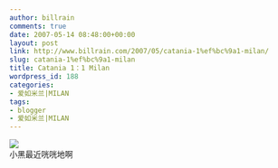 ```yaml
---
author: billrain
comments: true
date: 2007-05-14 08:48:00+00:00
layout: post
link: http://www.billrain.com/2007/05/catania-1%ef%bc%9a1-milan/
slug: catania-1%ef%bc%9a1-milan
title: Catania 1：1 Milan
wordpress_id: 188
categories:
- 爱如米兰|MILAN
tags:
- blogger
- 爱如米兰|MILAN
---
```


[![](http://bp1.blogger.com/_lAHIYwHGO4A/RkgiWXeS7_I/AAAAAAAABW0/0ZIKxNUr18c/s400/U2030P6T12D2919528F44DT20070513224241.jpg)](http://bp1.blogger.com/_lAHIYwHGO4A/RkgiWXeS7_I/AAAAAAAABW0/0ZIKxNUr18c/s1600-h/U2030P6T12D2919528F44DT20070513224241.jpg)  
小黑最近咣咣地啊
